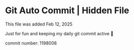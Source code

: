 # Git Auto Commit | Hidden File

This file was added Feb 12, 2025

Just for fun and keeping my daily git commit active 🤪

commit number: 1198008
